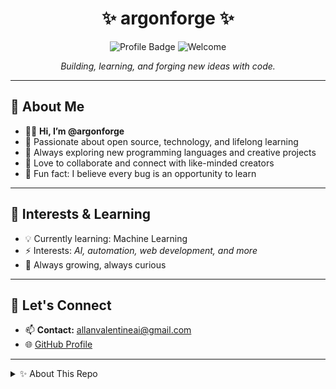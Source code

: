 <h1 align="center">✨ argonforge ✨</h1>

<p align="center">
  <img src="https://img.shields.io/badge/GitHub-argonforge-181717?style=flat-square&logo=github" alt="Profile Badge" />
  <img src="https://img.shields.io/badge/Welcome-%F0%9F%91%8B-ff69b4?style=flat-square" alt="Welcome" />
</p>

<p align="center">
  <em>Building, learning, and forging new ideas with code.</em>
</p>

---

## 👋 About Me

- 🧑‍💻 **Hi, I’m @argonforge**
- 🌈 Passionate about open source, technology, and lifelong learning
- 🔭 Always exploring new programming languages and creative projects
- 🤝 Love to collaborate and connect with like-minded creators
- 🧩 Fun fact: I believe every bug is an opportunity to learn

---

## 🚀 Interests & Learning

- 💡 Currently learning: Machine Learning
- ⚡ Interests: _AI, automation, web development, and more_
- 🌱 Always growing, always curious

---

## 🤝 Let's Connect

- 📫 **Contact:** allanvalentineai@gmail.com
- 🌐 [GitHub Profile](https://github.com/argonforge)

---

<details>
<summary>✨ About This Repo</summary>
<br>
<blockquote>
  <p>
    This <b>special</b> repository is the profile README for <code>@argonforge</code>.<br>
    It appears on your GitHub profile!<br>
    <em>Click the Preview link above to see your changes.</em>
  </p>
</blockquote>
</details>
